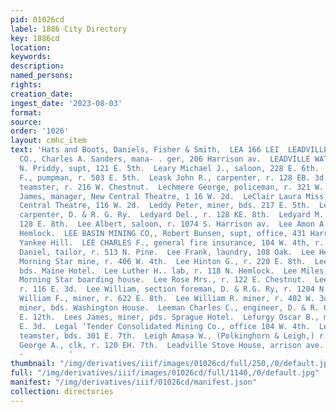 ```yaml
---
pid: 01026cd
label: 1886 City Directory
key: 1886cd
location: 
keywords: 
description: 
named_persons: 
rights: 
creation_date: 
ingest_date: '2023-08-03'
format: 
source: 
order: '1026'
layout: cmhc_item
text: 'Hats and Boots, Daniels, Fisher & Smith,  LEA 166 LEI  LEADVILLE UNDERTAKING
  CO., Charles A. Sanders, mana- . ger, 206 Harrison av.  LEADVILLE WATER CO., Charles
  N. Priddy, supt, 121 E. 5th.  Leary Michael J., saloon, 228 E. 6th.  Leary Timothy
  F., pumpman, r. 503 E. 5th.  Leask John R., carpenter, r. 128 EB. 3d.  Leavitt Frank,
  teamster, r. 216 W. Chestnut.  Lechmere George, policeman, r. 321 W. 5th.  LeClair
  James, manager, New Central Theatre, 1 16 W. 2d.  LeClair Laura Miss, propr, New
  Central Theatre, 116 W. 2d.  Leddy Peter, miner, bds. 217 E. 5th.  Ledgerwood Doe,
  carpenter, D. & R. G. Ry.  Ledyard Del., r. 128 KE. 8th.  Ledyard M. E. Mrs., r.
  128 E. 8th.  Lee Albert, saloon, r. 1074 S. Harrison av.  Lee Amon A., r. 118 N.
  Hemlock.  LEE BASIN MINING CO,, Robert Bunsen, supt, office, 431 Harrison av., mine,
  Yankee Hill.  LEE CHARLES F., general fire insurance, 104 W. 4th, r. 232 W. 8th.  Lee
  Daniel, tailor, r. 513 N. Pine.  Lee Frank, laundry, 108 Oak.  Lee Henry, engineer,
  Morning Star mine, r. 406 W. 4th.  Lee Hinton G., r. 220 E. 8th.  Lee James, miner,
  bds. Maine Hotel.  Lee Luther H.. lab, r. 118 N. Hemlock.  Lee Miles, miner, bds.
  Morning Star boarding house.  Lee Rose Mrs., r. 122 E. Chestnut.  Lee Thomas, miner,
  r. 116 E. 3d.  Lee William, section foreman, D. & R.G. Ry, r. 1204 N. Poplar.  Lee
  William F., miner, r. 622 E. 8th.  Lee William R. miner, r. 402 W. 3d.  Leech Robert,
  miner, bds. Washington House.  Leeman Charles C., engineer, D. & R. G. Ry, r. 126
  E. 12th.  Lees James, miner, pds. Sprague Hotel.  Lefurgy Oscar B., mining, r. 400
  E. 3d.  Legal ‘Tender Consolidated Mining Co., office 104 W. 4th.  Leiby William,
  teamster, bds. 301 E. 7th.  Leigh Amasa W., (Polkinghorn & Leigh,) r. 306 E. 6th.  Leip
  George A., clk, r. 120 EH. 7th.  Leadville Stove House, arrison ave. Marsh & Eaton
  -          '
thumbnail: "/img/derivatives/iiif/images/01026cd/full/250,/0/default.jpg"
full: "/img/derivatives/iiif/images/01026cd/full/1140,/0/default.jpg"
manifest: "/img/derivatives/iiif/01026cd/manifest.json"
collection: directories
---
```

